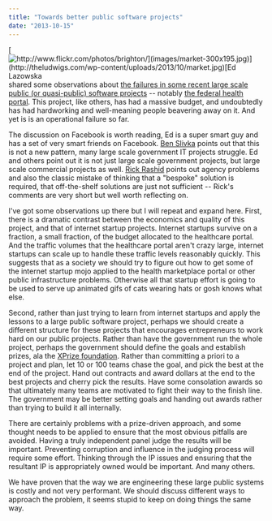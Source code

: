 ```yaml
---
title: "Towards better public software projects"
date: "2013-10-15"
---
```


[![http://www.flickr.com/photos/brighton/](images/market-300x195.jpg)](http://theludwigs.com/wp-content/uploads/2013/10/market.jpg)[Ed Lazowska](https://www.facebook.com/lazowska) shared some observations about [the failures in some recent large scale public (or quasi-public) software projects](https://www.facebook.com/photo.php?fbid=10102433617143638&set=a.983268749488.2650547.10701772&type=1) -- notably [the federal health portal](http://www.nytimes.com/2013/10/13/us/politics/from-the-start-signs-of-trouble-at-health-portal.html?pagewanted=2&_r=0). This project, like others, has had a massive budget, and undoubtedly has had hardworking and well-meaning people beavering away on it. And yet is is an operational failure so far.

The discussion on Facebook is worth reading, Ed is a super smart guy and has a set of very smart friends on Facebook. [Ben Slivka](https://www.facebook.com/BenSlivka) points out that this is not a new pattern, many large scale government IT projects struggle. Ed and others point out it is not just large scale government projects, but large scale commercial projects as well. [Rick Rashid](https://www.facebook.com/rick.rashid) points out agency problems and also the classic mistake of thinking that a "bespoke" solution is required, that off-the-shelf solutions are just not sufficient -- Rick's comments are very short but well worth reflecting on.

I've got some observations up there but I will repeat and expand here. First, there is a dramatic contrast between the economics and quality of this project, and that of internet startup projects. Internet startups survive on a fraction, a small fraction, of the budget allocated to the healthcare portal. And the traffic volumes that the healthcare portal aren't crazy large, internet startups can scale up to handle these traffic levels reasonably quickly. This suggests that as a society we should try to figure out how to get some of the internet startup mojo applied to the health marketplace portal or other public infrastructure problems. Otherwise all that startup effort is going to be used to serve up animated gifs of cats wearing hats or gosh knows what else.

Second, rather than just trying to learn from internet startups and apply the lessons to a large public software project, perhaps we should create a different structure for these projects that encourages entrepreneurs to work hard on our public projects. Rather than have the government run the whole project, perhaps the government should define the goals and establish prizes, ala the [XPrize foundation](http://www.xprize.org). Rather than committing a priori to a project and plan, let 10 or 100 teams chase the goal, and pick the best at the end of the project. Hand out contracts and award dollars at the end to the best projects and cherry pick the results. Have some consolation awards so that ultimately many teams are motivated to fight their way to the finish line. The government may be better setting goals and handing out awards rather than trying to build it all internally.

There are certainly problems with a prize-driven approach, and some thought needs to be applied to ensure that the most obvious pitfalls are avoided. Having a truly independent panel judge the results will be important. Preventing corruption and influence in the judging process will require some effort. Thinking through the IP issues and ensuring that the resultant IP is appropriately owned would be important. And many others.

We have proven that the way we are engineering these large public systems is costly and not very performant. We should discuss different ways to approach the problem, it seems stupid to keep on doing things the same way.
